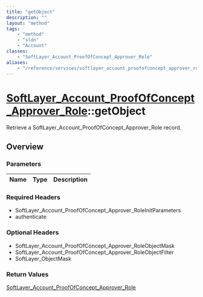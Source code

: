 ```yaml
---
title: "getObject"
description: ""
layout: "method"
tags:
    - "method"
    - "sldn"
    - "Account"
classes:
    - "SoftLayer_Account_ProofOfConcept_Approver_Role"
aliases:
    - "/reference/services/softlayer_account_proofofconcept_approver_role/getObject"
---
```

# [SoftLayer_Account_ProofOfConcept_Approver_Role](/reference/services/SoftLayer_Account_ProofOfConcept_Approver_Role)::getObject

Retrieve a SoftLayer_Account_ProofOfConcept_Approver_Role record.


## Overview 


### Parameters 
|Name | Type | Description |
| --- | --- | --- |


### Required Headers
* SoftLayer_Account_ProofOfConcept_Approver_RoleInitParameters
* authenticate

### Optional Headers
* SoftLayer_Account_ProofOfConcept_Approver_RoleObjectMask
* SoftLayer_Account_ProofOfConcept_Approver_RoleObjectFilter
* SoftLayer_ObjectMask

### Return Values
<a href='/reference/datatypes/SoftLayer_Account_ProofOfConcept_Approver_Role'>SoftLayer_Account_ProofOfConcept_Approver_Role </a>

